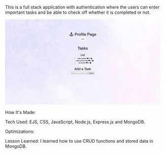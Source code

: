 This is a full stack application with authentication where the users can enter important tasks and be able to check off whether it is completed or not.

<img src="tasks.png">

How It's Made:

Tech Used: EJS, CSS, JavaScript, Node.js, Express.js and MongoDB.

Optimizations: 

Lesson Learned: I learned how to use CRUD functions and stored data in MongoDB. 




